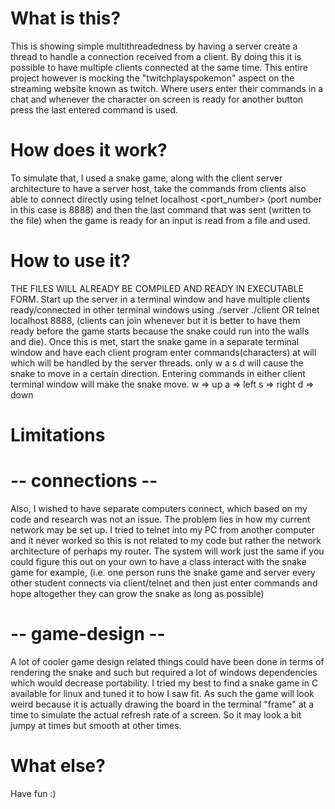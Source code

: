 # What is this?

This is showing simple multithreadedness by having a server create a thread to handle a connection
received from a client. By doing this it is possible to have multiple clients connected at the same
time. This entire project however is mocking the "twitchplayspokemon" aspect on the streaming website
known as twitch. Where users enter their commands in a chat and whenever the character on screen is ready
for another button press the last entered command is used. 

# How does it work?

To simulate that, I used a snake game, along with the client server architecture to have a server 
host, take the commands from clients also able to connect directly using telnet localhost <port_number> 
(port number in this case is 8888) and then the last command that was sent (written to the file) 
when the game is ready for an input is read from a file and used. 

# How to use it?

THE FILES WILL ALREADY BE COMPILED AND READY IN EXECUTABLE FORM.
Start up the server in a terminal window and have multiple clients ready/connected in other terminal windows
using ./server ./client OR telnet localhost 8888, 
(clients can join whenever but it is better to have them ready before the game starts because the 
snake could run into the walls and die).
Once this is met, start the snake game in a separate terminal window and have each client program enter 
commands(characters) at will which will be handled by the server threads. 
only w a s d will cause the snake to move in a certain direction.
Entering commands in either client terminal window will make the snake move.
w => up
a => left
s => right
d => down

# Limitations

# -- connections -- #
Also, I wished to have separate computers connect, which based on my code and research was not an
issue. The problem lies in how my current network may be set up. I tried to telnet into my PC from
another computer and it never worked so this is not related to my code but rather the network architecture
of perhaps my router. The system will work just the same if you could figure this out on your own to
have a class interact with the snake game for example, (i.e. one person runs the snake game and server
every other student connects via client/telnet and then just enter commands and hope altogether they
can grow the snake as long as possible)
# -- game-design -- #
A lot of cooler game design related things could have been done in terms of rendering the snake and 
such but required a lot of windows dependencies which would decrease portability. I tried my best to
find a snake game in C available for linux and tuned it to how I saw fit. As such the game will look
weird because it is actually drawing the board in the terminal "frame" at a time to simulate the 
actual refresh rate of a screen. So it may look a bit jumpy at times but smooth at other times.

# What else?
Have fun :)
